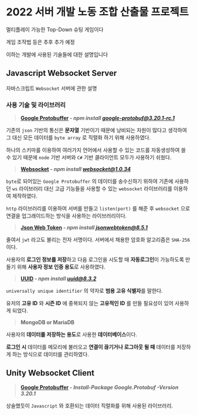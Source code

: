 # 2022 서버 개발 노동 조합 산출물 프로젝트

멀티플레이 가능한 Top-Down 슈팅 게임이다

게임 조작법 등은 추후 추가 예정

이하는 개발에 사용된 기술들에 대한 설명입니다

## Javascript Websocket Server

자바스크립트 `Websocket` 서버에 관한 설명

### 사용 기술 및 라이브러리

> **[Google Protobuffer](https://www.npmjs.com/package/google-protobuf) - *npm install google-protobuf@3.20.1-rc.1***

기존의 `json` 기반의 통신은 **문자열** 기반이기 때문에 낭비되는 자원이 많다고 생각하여 그 대신 모든 데이터를 `byte array` 로 직렬화 하기 위해 사용하였다.

하나의 스키마를 이용하여 여러가지 언어에서 사용할 수 있는 코드를 자동생성하여 쓸 수 있기 때문에 `node` 기반 서버와 `C#` 기반 클라이언트 모두가 사용하기 쉬웠다.

> **[Websocket](https://github.com/theturtle32/WebSocket-Node) - *npm install websocket@1.0.34***

`byte`로 되어있는 `Google Protobuffer` 의 데이터를 송수신하기 위하여 기존에 사용하던 `ws` 라이브러리 대신 고급 기능들을 사용할 수 있는 `websocket` 라이브러리를 이용하여 제작하였다.

`http` 라이브러리를 이용하여 서버를 만들고 `listen(port)` 를 해준 후 `websocket` 으로 연결을 업그래이드하는 방식을 사용하는 라이브러리이다.

> **[Json Web Token](https://jwt.io/) - *npm install jsonwebtoken@8.5.1***

줄여서 `jwt` 라고도 불리는 전자 서명이다. 서버에서 채용한 암호화 알고리즘은 `SHA-256` 이다.

사용자의 **로그인 정보를 저장**하고 다음 로그인을 시도할 때 **자동로그인**이 가능하도록 만들기 위해 **사용자 정보 인증 용도**로 사용하였다.



> **[UUID](https://github.com/uuidjs/uuid#readme) - *npm install uuid@8.3.2***

`universally unique identifier` 의 약자로 **범용 고유 식별자**를 말한다.

유저의 **고유 ID** 와 **시즌 ID** 에 중복되지 않는 **고유적인 ID** 를 만들 필요성이 있어 사용하게 되었다.

> **MongoDB or MariaDB**

사용자의 **데이터를 저장하는 용도**로 사용한 **데이터베이스**이다.

**로그인 시** 데이터를 메모리에 불러오고 **연결이 끊기거나 로그아웃 될 때** 데이터를 저장하게 하는 방식으로 데이터를 관리하였다.

## Unity Websocket Client

> **[Google Protobuffer](https://www.nuget.org/packages/Google.Protobuf/) - *Install-Package Google.Protobuf -Version 3.20.1***

상술했듯이 `Javascript` 와 호환되는 데이터 직렬화를 위해 사용된 라이브러리.



> 
